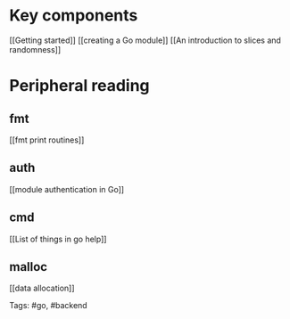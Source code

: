 # Key components

[[Getting started]]
[[creating a Go module]]
[[An introduction to slices and randomness]]

# Peripheral reading
## fmt
[[fmt print routines]]

## auth
[[module authentication in Go]]

## cmd
[[List of things in go help]]

## malloc
[[data allocation]]


Tags: #go, #backend